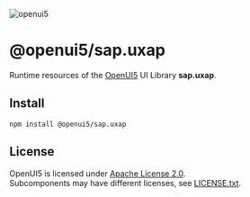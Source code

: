 ![openui5](http://openui5.org/images/OpenUI5_new_big_side.png)

# @openui5/sap.uxap
Runtime resources of the [OpenUI5](https://github.com/SAP/openui5) UI Library **sap.uxap**.

## Install
```
npm install @openui5/sap.uxap
```

## License
OpenUI5 is licensed under [Apache License 2.0](https://www.apache.org/licenses/LICENSE-2.0).  
Subcomponents may have different licenses, see [LICENSE.txt](LICENSE.txt).
